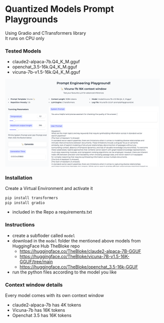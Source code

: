 # Quantized Models Prompt Playgrounds
Using Gradio and CTransformers library<br>
It runs on CPU only 

### Tested Models
- claude2-alpaca-7b.Q4_K_M.gguf
- openchat_3.5-16k.Q4_K_M.gguf
- vicuna-7b-v1.5-16k.Q4_K_M.gguf

<img src="https://github.com/fabiomatricardi/Playgrounds/raw/main/GGUF-Playground.png" width=800>

### Installation
Create a Virtual Environment and activate it

```
pip install transformers
pip install gradio
```

- included in the Repo a requirements.txt

### Instructions
- create a subfloder called `model`
- download in the `model` folder  the mentioned above models from HuggingFace Hub TheBloke repo
  - https://huggingface.co/TheBloke/claude2-alpaca-7B-GGUF
  - https://huggingface.co/TheBloke/vicuna-7B-v1.5-16K-GGUF/tree/main
  - https://huggingface.co/TheBloke/openchat_3.5-16k-GGUF
- run the python files according to the model you like

### Context window details
Every model comes with its own context window
- claude2-alpaca-7b has 4K tokens
- Vicuna-7b has 16K tokens
- Openchat 3.5 has 16K tokens
